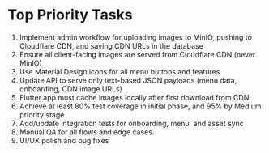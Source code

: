 # Top Priority Tasks

1. Implement admin workflow for uploading images to MinIO, pushing to Cloudflare CDN, and saving CDN URLs in the database
2. Ensure all client-facing images are served from Cloudflare CDN (never MinIO)
3. Use Material Design icons for all menu buttons and features
4. Update API to serve only text-based JSON payloads (menu data, onboarding, CDN image URLs)
5. Flutter app must cache images locally after first download from CDN
6. Achieve at least 80% test coverage in initial phase, and 95% by Medium priority stage
7. Add/update integration tests for onboarding, menu, and asset sync
8. Manual QA for all flows and edge cases
9. UI/UX polish and bug fixes